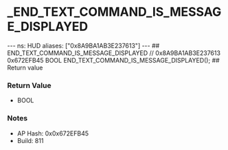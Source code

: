 # _END_TEXT_COMMAND_IS_MESSAGE_DISPLAYED

--- ns: HUD aliases: ["0x8A9BA1AB3E237613"] --- ## END_TEXT_COMMAND_IS_MESSAGE_DISPLAYED  // 0x8A9BA1AB3E237613 0x672EFB45 BOOL END_TEXT_COMMAND_IS_MESSAGE_DISPLAYED();   ## Return value

### Return Value
* BOOL

### Notes
* AP Hash: 0x0x672EFB45
* Build: 811

